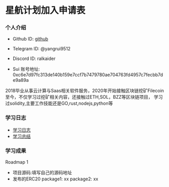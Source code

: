 # 星航计划加入申请表

### 个人介绍

* Github ID: [github](https://github.com/rickiey)

* Telegram ID: @yangrui9512

* Discord ID: ralkaider

* Sui 账号地址: 0xc6e7d97fc313de140b159e7ccf7b7479780ae704763fd4957c7fecbb7de9a89a

2018毕业从事云计算与Saas相关软件服务，2020年开始接触区块链挖矿Filecoin至今，不仅学习过挖矿相关内容，还接触过ETH,SOL，BZZ等区块链项目，
学习过solidity,主要工作技能还是GO,rust,nodejs,python等

### 学习日志

- [学习日志](journal.md)
- [学习总结](summary.md)

### 学习成果

Roadmap  1  
- 项目源码:填写自己的源码地址
- 发布的ERC20
package1: xx
package2: xx
